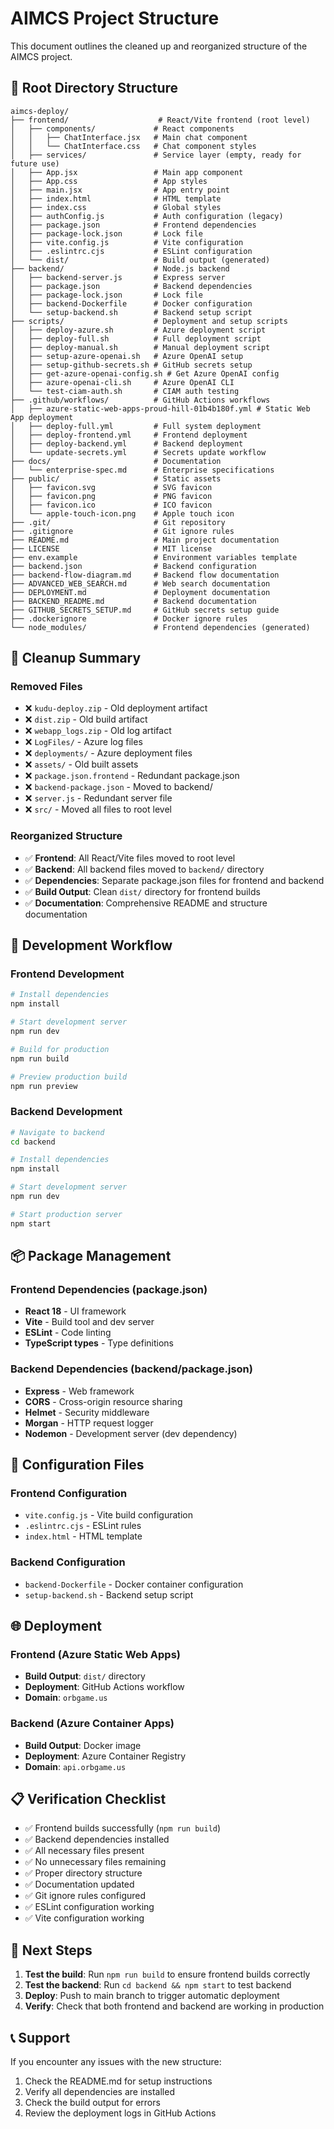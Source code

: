 # AIMCS Project Structure

This document outlines the cleaned up and reorganized structure of the AIMCS project.

## 📁 Root Directory Structure

```
aimcs-deploy/
├── frontend/                    # React/Vite frontend (root level)
│   ├── components/             # React components
│   │   ├── ChatInterface.jsx   # Main chat component
│   │   └── ChatInterface.css   # Chat component styles
│   ├── services/               # Service layer (empty, ready for future use)
│   ├── App.jsx                 # Main app component
│   ├── App.css                 # App styles
│   ├── main.jsx                # App entry point
│   ├── index.html              # HTML template
│   ├── index.css               # Global styles
│   ├── authConfig.js           # Auth configuration (legacy)
│   ├── package.json            # Frontend dependencies
│   ├── package-lock.json       # Lock file
│   ├── vite.config.js          # Vite configuration
│   ├── .eslintrc.cjs           # ESLint configuration
│   └── dist/                   # Build output (generated)
├── backend/                    # Node.js backend
│   ├── backend-server.js       # Express server
│   ├── package.json            # Backend dependencies
│   ├── package-lock.json       # Lock file
│   ├── backend-Dockerfile      # Docker configuration
│   └── setup-backend.sh        # Backend setup script
├── scripts/                    # Deployment and setup scripts
│   ├── deploy-azure.sh         # Azure deployment script
│   ├── deploy-full.sh          # Full deployment script
│   ├── deploy-manual.sh        # Manual deployment script
│   ├── setup-azure-openai.sh   # Azure OpenAI setup
│   ├── setup-github-secrets.sh # GitHub secrets setup
│   ├── get-azure-openai-config.sh # Get Azure OpenAI config
│   ├── azure-openai-cli.sh     # Azure OpenAI CLI
│   └── test-ciam-auth.sh       # CIAM auth testing
├── .github/workflows/          # GitHub Actions workflows
│   ├── azure-static-web-apps-proud-hill-01b4b180f.yml # Static Web App deployment
│   ├── deploy-full.yml         # Full system deployment
│   ├── deploy-frontend.yml     # Frontend deployment
│   ├── deploy-backend.yml      # Backend deployment
│   └── update-secrets.yml      # Secrets update workflow
├── docs/                       # Documentation
│   └── enterprise-spec.md      # Enterprise specifications
├── public/                     # Static assets
│   ├── favicon.svg             # SVG favicon
│   ├── favicon.png             # PNG favicon
│   ├── favicon.ico             # ICO favicon
│   └── apple-touch-icon.png    # Apple touch icon
├── .git/                       # Git repository
├── .gitignore                  # Git ignore rules
├── README.md                   # Main project documentation
├── LICENSE                     # MIT license
├── env.example                 # Environment variables template
├── backend.json                # Backend configuration
├── backend-flow-diagram.md     # Backend flow documentation
├── ADVANCED_WEB_SEARCH.md      # Web search documentation
├── DEPLOYMENT.md               # Deployment documentation
├── BACKEND_README.md           # Backend documentation
├── GITHUB_SECRETS_SETUP.md     # GitHub secrets setup guide
├── .dockerignore               # Docker ignore rules
└── node_modules/               # Frontend dependencies (generated)
```

## 🧹 Cleanup Summary

### Removed Files
- ❌ `kudu-deploy.zip` - Old deployment artifact
- ❌ `dist.zip` - Old build artifact  
- ❌ `webapp_logs.zip` - Old log artifact
- ❌ `LogFiles/` - Azure log files
- ❌ `deployments/` - Azure deployment files
- ❌ `assets/` - Old built assets
- ❌ `package.json.frontend` - Redundant package.json
- ❌ `backend-package.json` - Moved to backend/
- ❌ `server.js` - Redundant server file
- ❌ `src/` - Moved all files to root level

### Reorganized Structure
- ✅ **Frontend**: All React/Vite files moved to root level
- ✅ **Backend**: All backend files moved to `backend/` directory
- ✅ **Dependencies**: Separate package.json files for frontend and backend
- ✅ **Build Output**: Clean `dist/` directory for frontend builds
- ✅ **Documentation**: Comprehensive README and structure documentation

## 🚀 Development Workflow

### Frontend Development
```bash
# Install dependencies
npm install

# Start development server
npm run dev

# Build for production
npm run build

# Preview production build
npm run preview
```

### Backend Development
```bash
# Navigate to backend
cd backend

# Install dependencies
npm install

# Start development server
npm run dev

# Start production server
npm start
```

## 📦 Package Management

### Frontend Dependencies (package.json)
- **React 18** - UI framework
- **Vite** - Build tool and dev server
- **ESLint** - Code linting
- **TypeScript types** - Type definitions

### Backend Dependencies (backend/package.json)
- **Express** - Web framework
- **CORS** - Cross-origin resource sharing
- **Helmet** - Security middleware
- **Morgan** - HTTP request logger
- **Nodemon** - Development server (dev dependency)

## 🔧 Configuration Files

### Frontend Configuration
- `vite.config.js` - Vite build configuration
- `.eslintrc.cjs` - ESLint rules
- `index.html` - HTML template

### Backend Configuration
- `backend-Dockerfile` - Docker container configuration
- `setup-backend.sh` - Backend setup script

## 🌐 Deployment

### Frontend (Azure Static Web Apps)
- **Build Output**: `dist/` directory
- **Deployment**: GitHub Actions workflow
- **Domain**: `orbgame.us`

### Backend (Azure Container Apps)
- **Build Output**: Docker image
- **Deployment**: Azure Container Registry
- **Domain**: `api.orbgame.us`

## 📋 Verification Checklist

- ✅ Frontend builds successfully (`npm run build`)
- ✅ Backend dependencies installed
- ✅ All necessary files present
- ✅ No unnecessary files remaining
- ✅ Proper directory structure
- ✅ Documentation updated
- ✅ Git ignore rules configured
- ✅ ESLint configuration working
- ✅ Vite configuration working

## 🔄 Next Steps

1. **Test the build**: Run `npm run build` to ensure frontend builds correctly
2. **Test the backend**: Run `cd backend && npm start` to test backend
3. **Deploy**: Push to main branch to trigger automatic deployment
4. **Verify**: Check that both frontend and backend are working in production

## 📞 Support

If you encounter any issues with the new structure:
1. Check the README.md for setup instructions
2. Verify all dependencies are installed
3. Check the build output for errors
4. Review the deployment logs in GitHub Actions 